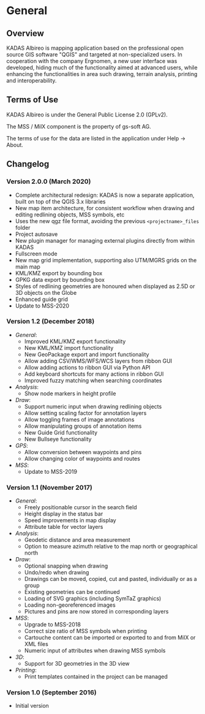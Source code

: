 # General

## <a name="sec0"></a>Overview

KADAS Albireo is mapping application based on the professional open source GIS software "QGIS" and targeted at non-specialized users. In cooperation with the company Ergnomen, a new user interface was developed, hiding much of the functionality aimed at advanced users, while enhancing the functionalities in area such drawing, terrain analysis, printing and interoperability.

## <a name="sec1"></a>Terms of Use

KADAS Albireo is under the General Public License 2.0 (GPLv2).

The MSS / MilX component is the property of gs-soft AG.

The terms of use for the data are listed in the application under Help → About.

## <a name="sec3"></a>Changelog

### Version 2.0.0 (March 2020)
- Complete architectural redesign: KADAS is now a separate application, built on top of the QGIS 3.x libraries
- New map item architecture, for consistent workflow when drawing and editing redlining objects, MSS symbols, etc
- Uses the new qgz file format, avoiding the previous `<projectname>_files` folder
- Project autosave
- New plugin manager for managing external plugins directly from within KADAS
- Fullscreen mode
- New map grid implementation, supporting also UTM/MGRS grids on the main map
- KML/KMZ export by bounding box
- GPKG data export by bounding box
- Styles of redlining geometries are honoured when displayed as 2.5D or 3D objects on the Globe
- Enhanced guide grid
- Update to MSS-2020

### Version 1.2 (December 2018)
* *General*:
    - Improved KML/KMZ export functionality
    - New KML/KMZ import functionality
    - New GeoPackage export and import functionality
    - Allow adding CSV/WMS/WFS/WCS layers from ribbon GUI
    - Allow adding actions to ribbon GUI via Python API
    - Add keyboard shortcuts for many actions in ribbon GUI
    - Improved fuzzy matching when searching coordinates
* *Analysis*:
    - Show node markers in height profile
* *Draw*:
    - Support numeric input when drawing redlining objects
    - Allow setting scaling factor for annotation layers
    - Allow toggling frames of image annotations
    - Allow manipulating groups of annotation items
    - New Guide Grid functionality
    - New Bullseye functionality
* *GPS*:
    - Allow conversion between waypoints and pins
    - Allow changing color of waypoints and routes
* *MSS*:
    - Update to MSS-2019

### Version 1.1 (November 2017)
* *General*:
    - Freely positionable cursor in the search field
    - Height display in the status bar
    - Speed ​​improvements in map display
    - Attribute table for vector layers
* *Analysis*:
    - Geodetic distance and area measurement
    - Option to measure azimuth relative to the map north or geographical north
* *Draw*:
    - Optional snapping when drawing
    - Undo/redo when drawing
    - Drawings can be moved, copied, cut and pasted, individually or as a group
    - Existing geometries can be continued
    - Loading of SVG graphics (including SymTaZ graphics)
    - Loading non-georeferenced images
    - Pictures and pins are now stored in corresponding layers
* *MSS*:
    - Upgrade to MSS-2018
    - Correct size ratio of MSS symbols when printing
    - Cartouche content can be imported or exported to and from MilX or XML files
    - Numeric input of attributes when drawing MSS symbols
* *3D*:
    - Support for 3D geometries in the 3D view
* *Printing*:
    - Print templates contained in the project can be managed

### Version 1.0 (September 2016)
- Initial version

